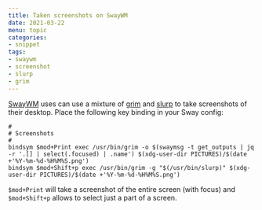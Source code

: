 ```yaml
---
title: Taken screenshots on SwayWM
date: 2021-03-22
menu: topic
categories:
- snippet
tags:
- swaywm
- screenshot
- slurp
- grim
---
```


[SwayWM](https://swaywm.org/) uses can use a mixture of [grim](https://github.com/emersion/grim) and [slurp](https://github.com/emersion/slurp) to take screenshots of their desktop. Place the following key binding in your Sway config:

```
#
# Screenshots
#
bindsym $mod+Print exec /usr/bin/grim -o $(swaymsg -t get_outputs | jq -r '.[] | select(.focused) | .name') $(xdg-user-dir PICTURES)/$(date +'%Y-%m-%d-%H%M%S.png')
bindsym $mod+Shift+p exec /usr/bin/grim -g "$(/usr/bin/slurp)" $(xdg-user-dir PICTURES)/$(date +'%Y-%m-%d-%H%M%S.png')
```

`$mod+Print` will take a screenshot of the entire screen (with focus) and `$mod+Shift+p` allows to select just a part of a screen.

